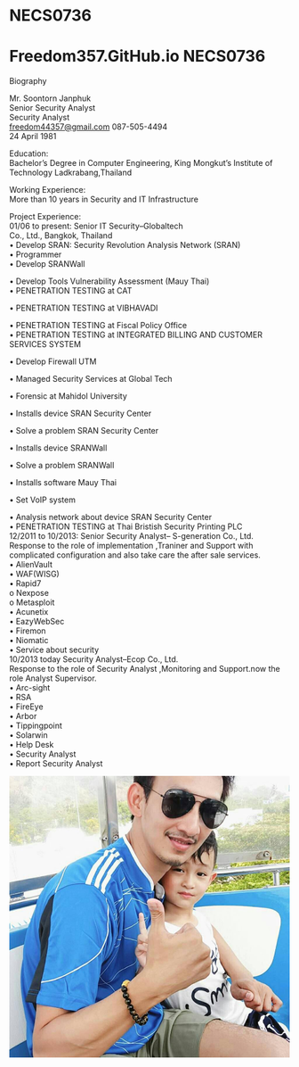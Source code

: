 # NECS0736
# Freedom357.GitHub.io NECS0736


Biography
<p> <p class="has-line-data" data-line-start="1" data-line-end="6">Mr. Soontorn Janphuk<br>
Senior Security Analyst<br>
Security Analyst<br>
<a href="mailto:freedom44357@gmail.com">freedom44357@gmail.com</a> 087-505-4494<br>
24 April 1981</p>
<p class="has-line-data" data-line-start="7" data-line-end="9">Education:<br>
Bachelor’s Degree in Computer Engineering, King Mongkut’s Institute of Technology Ladkrabang,Thailand</p>
<p class="has-line-data" data-line-start="11" data-line-end="13">Working Experience:<br>
More than 10 years in Security and IT Infrastructure</p>
<p class="has-line-data" data-line-start="14" data-line-end="20">Project Experience:<br>
01/06 to present: Senior IT Security–Globaltech<br>
Co., Ltd., Bangkok, Thailand<br>
•   Develop SRAN: Security Revolution Analysis Network (SRAN)<br>
•   Programmer<br>
•   Develop SRANWall</p>
<p class="has-line-data" data-line-start="21" data-line-end="23">•   Develop Tools Vulnerability Assessment (Mauy Thai)<br>
•   PENETRATION TESTING at CAT</p>
<p class="has-line-data" data-line-start="24" data-line-end="25">•   PENETRATION TESTING at VIBHAVADI</p>
<p class="has-line-data" data-line-start="26" data-line-end="28">•   PENETRATION TESTING at Fiscal Policy Office<br>
•   PENETRATION TESTING at INTEGRATED BILLING AND CUSTOMER SERVICES SYSTEM</p>
<p class="has-line-data" data-line-start="29" data-line-end="30">•   Develop Firewall UTM</p>
<p class="has-line-data" data-line-start="31" data-line-end="32">•   Managed Security Services at Global Tech</p>
<p class="has-line-data" data-line-start="33" data-line-end="34">•   Forensic at Mahidol University</p>
<p class="has-line-data" data-line-start="35" data-line-end="36">•   Installs device SRAN Security Center</p>
<p class="has-line-data" data-line-start="37" data-line-end="38">•   Solve a problem SRAN Security Center</p>
<p class="has-line-data" data-line-start="39" data-line-end="40">•   Installs device SRANWall</p>
<p class="has-line-data" data-line-start="41" data-line-end="42">•   Solve a problem SRANWall</p>
<p class="has-line-data" data-line-start="43" data-line-end="44">•   Installs software Mauy Thai</p>
<p class="has-line-data" data-line-start="45" data-line-end="46">•   Set VoIP system</p>
<p class="has-line-data" data-line-start="47" data-line-end="72">•   Analysis network about device SRAN Security Center<br>
•   PENETRATION TESTING at Thai Bristish Security Printing PLC<br>
12/2011 to 10/2013: Senior Security Analyst– S-generation Co., Ltd.<br>
Response to the role of implementation ,Traniner and Support with complicated configuration and also take care the after sale services.<br>
•   AlienVault<br>
•   WAF(WISG)<br>
•   Rapid7<br>
o Nexpose<br>
o Metasploit<br>
•   Acunetix<br>
•   EazyWebSec<br>
•   Firemon<br>
•   Niomatic<br>
•   Service about security<br>
10/2013 today Security Analyst–Ecop Co., Ltd.<br>
Response to the role of Security Analyst ,Monitoring   and Support.now the role Analyst Supervisor.<br>
•   Arc-sight<br>
•   RSA<br>
•   FireEye<br>
•   Arbor<br>
•   Tippingpoint<br>
•   Solarwin<br>
•   Help Desk<br>
•   Security Analyst<br>
•   Report Security Analyst</p></p>
<img src ="picture.jpg">